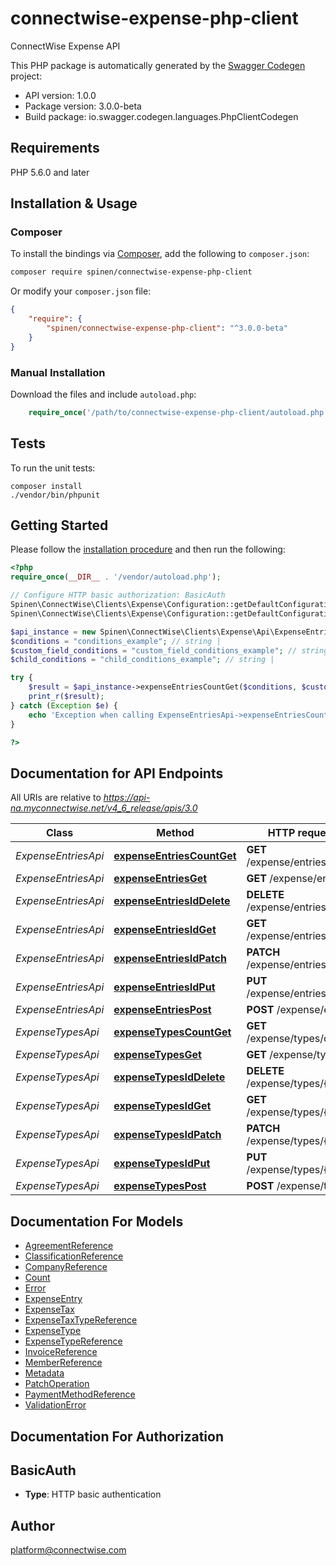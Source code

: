 # connectwise-expense-php-client
ConnectWise Expense API

This PHP package is automatically generated by the [Swagger Codegen](https://github.com/swagger-api/swagger-codegen) project:

- API version: 1.0.0
- Package version: 3.0.0-beta
- Build package: io.swagger.codegen.languages.PhpClientCodegen

## Requirements

PHP 5.6.0 and later

## Installation & Usage
### Composer

To install the bindings via [Composer](http://getcomposer.org/), add the following to `composer.json`:

```bash
composer require spinen/connectwise-expense-php-client
```

Or modify your `composer.json` file:

```json
{
    "require": {
        "spinen/connectwise-expense-php-client": "^3.0.0-beta"
    }
}
```

### Manual Installation

Download the files and include `autoload.php`:

```php
    require_once('/path/to/connectwise-expense-php-client/autoload.php');
```

## Tests

To run the unit tests:

```
composer install
./vendor/bin/phpunit
```

## Getting Started

Please follow the [installation procedure](#installation--usage) and then run the following:

```php
<?php
require_once(__DIR__ . '/vendor/autoload.php');

// Configure HTTP basic authorization: BasicAuth
Spinen\ConnectWise\Clients\Expense\Configuration::getDefaultConfiguration()->setUsername('YOUR_USERNAME');
Spinen\ConnectWise\Clients\Expense\Configuration::getDefaultConfiguration()->setPassword('YOUR_PASSWORD');

$api_instance = new Spinen\ConnectWise\Clients\Expense\Api\ExpenseEntriesApi();
$conditions = "conditions_example"; // string | 
$custom_field_conditions = "custom_field_conditions_example"; // string | 
$child_conditions = "child_conditions_example"; // string | 

try {
    $result = $api_instance->expenseEntriesCountGet($conditions, $custom_field_conditions, $child_conditions);
    print_r($result);
} catch (Exception $e) {
    echo 'Exception when calling ExpenseEntriesApi->expenseEntriesCountGet: ', $e->getMessage(), PHP_EOL;
}

?>
```

## Documentation for API Endpoints

All URIs are relative to *https://api-na.myconnectwise.net/v4_6_release/apis/3.0*

Class | Method | HTTP request | Description
------------ | ------------- | ------------- | -------------
*ExpenseEntriesApi* | [**expenseEntriesCountGet**](docs/Api/ExpenseEntriesApi.md#expenseentriescountget) | **GET** /expense/entries/count | 
*ExpenseEntriesApi* | [**expenseEntriesGet**](docs/Api/ExpenseEntriesApi.md#expenseentriesget) | **GET** /expense/entries | 
*ExpenseEntriesApi* | [**expenseEntriesIdDelete**](docs/Api/ExpenseEntriesApi.md#expenseentriesiddelete) | **DELETE** /expense/entries/{id} | 
*ExpenseEntriesApi* | [**expenseEntriesIdGet**](docs/Api/ExpenseEntriesApi.md#expenseentriesidget) | **GET** /expense/entries/{id} | 
*ExpenseEntriesApi* | [**expenseEntriesIdPatch**](docs/Api/ExpenseEntriesApi.md#expenseentriesidpatch) | **PATCH** /expense/entries/{id} | 
*ExpenseEntriesApi* | [**expenseEntriesIdPut**](docs/Api/ExpenseEntriesApi.md#expenseentriesidput) | **PUT** /expense/entries/{id} | 
*ExpenseEntriesApi* | [**expenseEntriesPost**](docs/Api/ExpenseEntriesApi.md#expenseentriespost) | **POST** /expense/entries | 
*ExpenseTypesApi* | [**expenseTypesCountGet**](docs/Api/ExpenseTypesApi.md#expensetypescountget) | **GET** /expense/types/count | 
*ExpenseTypesApi* | [**expenseTypesGet**](docs/Api/ExpenseTypesApi.md#expensetypesget) | **GET** /expense/types | 
*ExpenseTypesApi* | [**expenseTypesIdDelete**](docs/Api/ExpenseTypesApi.md#expensetypesiddelete) | **DELETE** /expense/types/{id} | 
*ExpenseTypesApi* | [**expenseTypesIdGet**](docs/Api/ExpenseTypesApi.md#expensetypesidget) | **GET** /expense/types/{id} | 
*ExpenseTypesApi* | [**expenseTypesIdPatch**](docs/Api/ExpenseTypesApi.md#expensetypesidpatch) | **PATCH** /expense/types/{id} | 
*ExpenseTypesApi* | [**expenseTypesIdPut**](docs/Api/ExpenseTypesApi.md#expensetypesidput) | **PUT** /expense/types/{id} | 
*ExpenseTypesApi* | [**expenseTypesPost**](docs/Api/ExpenseTypesApi.md#expensetypespost) | **POST** /expense/types | 


## Documentation For Models

 - [AgreementReference](docs/Model/AgreementReference.md)
 - [ClassificationReference](docs/Model/ClassificationReference.md)
 - [CompanyReference](docs/Model/CompanyReference.md)
 - [Count](docs/Model/Count.md)
 - [Error](docs/Model/Error.md)
 - [ExpenseEntry](docs/Model/ExpenseEntry.md)
 - [ExpenseTax](docs/Model/ExpenseTax.md)
 - [ExpenseTaxTypeReference](docs/Model/ExpenseTaxTypeReference.md)
 - [ExpenseType](docs/Model/ExpenseType.md)
 - [ExpenseTypeReference](docs/Model/ExpenseTypeReference.md)
 - [InvoiceReference](docs/Model/InvoiceReference.md)
 - [MemberReference](docs/Model/MemberReference.md)
 - [Metadata](docs/Model/Metadata.md)
 - [PatchOperation](docs/Model/PatchOperation.md)
 - [PaymentMethodReference](docs/Model/PaymentMethodReference.md)
 - [ValidationError](docs/Model/ValidationError.md)


## Documentation For Authorization


## BasicAuth

- **Type**: HTTP basic authentication


## Author

platform@connectwise.com

